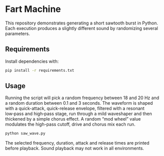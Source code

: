 # Fart Machine

This repository demonstrates generating a short sawtooth burst in Python. Each execution produces a slightly different sound by randomizing several parameters.

## Requirements

Install dependencies with:

```bash
pip install -r requirements.txt
```

## Usage

Running the script will pick a random frequency between 18 and 20 Hz and a random duration between 0.1 and 3 seconds. The waveform is shaped with a quick-attack, quick-release envelope, filtered with a resonant low‑pass and high‑pass stage, run through a mild waveshaper and then thickened by a simple chorus effect. A random “mod wheel” value modulates the high-pass cutoff, drive and chorus mix each run.

```bash
python saw_wave.py
```

The selected frequency, duration, attack and release times are printed before playback. Sound playback may not work in all environments.
